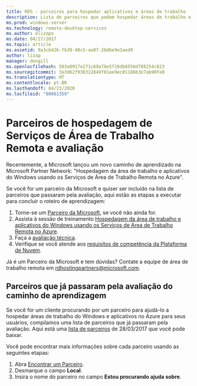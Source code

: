 ```yaml
---
title: RDS - parceiros para hospedar aplicativos e áreas de trabalho
description: Lista de parceiros que podem hospedar áreas de trabalho e aplicativos usando o RDS.
ms.prod: windows-server
ms.technology: remote-desktop-services
ms.author: elizapo
ms.date: 04/27/2017
ms.topic: article
ms.assetid: 9a3cb426-fb39-40c5-ae07-26dbe9e3aed9
author: lizap
manager: dongill
ms.openlocfilehash: 503a9917e271c69a78e5f26db6556d788254c823
ms.sourcegitcommit: 3a3d62f938322849f81ee9ec01186b3e7ab90fe0
ms.translationtype: HT
ms.contentlocale: pt-BR
ms.lasthandoff: 04/23/2020
ms.locfileid: "80861359"
---
```

# <a name="remote-desktop-services-hosting-partners-and-assessment"></a>Parceiros de hospedagem de Serviços de Área de Trabalho Remota e avaliação

Recentemente, a Microsoft lançou um novo caminho de aprendizado na Microsoft Partner Network: "Hospedagem da área de trabalho e aplicativos do Windows usando os Serviços de Área de Trabalho Remota no Azure".

Se você for um parceiro da Microsoft e quiser ser incluído na lista de parceiros que passaram pela avaliação, aqui estão as etapas a executar para concluir o roteiro de aprendizagem:

1. Torne-se um [Parceiro da Microsoft](https://partner.microsoft.com/), se você não ainda for.
2. Assista à sessão de treinamento [Hospedagem da área de trabalho e aplicativos do Windows usando os Serviços de Área de Trabalho Remota no Azure](https://mspartnerlp.partner.microsoft.com/LearningPath/LearningPath/DLPaths?trackId=2915&rowId=3603).
3. Faça a [avaliação técnica](https://mspartnerlp.partner.microsoft.com/LearningPath/LearningPath/DLPaths?trackId=1660&rowId=2220&trackPathId=9871).
4. Verifique se você atende aos [requisitos de competência da Plataforma de Nuvem](https://partner.microsoft.com/membership/cloud-platform-competency).

Já é um Parceiro da Microsoft e tem dúvidas? Contate a equipe de área de trabalho remota em <rdhostingpartners@microsoft.com>.  


## <a name="partners-who-have-passed-the-learning-path-assessment"></a>Parceiros que já passaram pela avaliação do caminho de aprendizagem 

Se você for um cliente procurando por um parceiro para ajudá-lo a hospedar áreas de trabalho do Windows e aplicativos no Azure para seus usuários, compilamos uma lista de parceiros que já passaram pela avaliação. Aqui está uma [lista de parceiros](rds-hosting-partners.md) de 28/03/2017 que você pode baixar.

Você pode encontrar mais informações sobre cada parceiro usando as seguintes etapas:

1. Abra [Encontrar um Parceiro](https://partnercenter.microsoft.com/pcv/search).
2. Desmarque o campo **Local**.
3. Insira o nome do parceiro no campo **Estou procurando ajuda sobre**.
